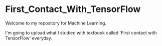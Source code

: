 # First_Contact_With_TensorFlow
Welcome to my repository for Machine Learning.

I'm going to upload what I studied with textbook called 'First contact with TensorFlow' everyday.
